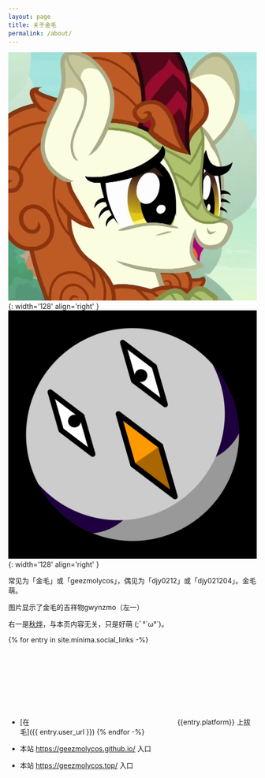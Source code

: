 ```yaml
---
layout: page
title: 关于金毛
permalink: /about/
---
```


![Autumn Blaze](/25k/autumn_blaze_cringe.png){: width='128' align='right' }
![gwynzmo](/25k/gwynzmo3.png){: width='128' align='right' }

常见为「金毛」或「geezmolycos」，偶见为「djy0212」或「djy021204」。金毛萌。

图片显示了金毛的吉祥物gwynzmo（左一）

右一是[秋烨](https://zh.moegirl.org.cn/%E7%A7%8B%E7%83%A8(%E5%BD%A9%E8%99%B9%E5%B0%8F%E9%A9%AC))，与本页内容无关，只是好萌
(;ﾞ°´ω°´)。

{% for entry in site.minima.social_links -%}
- [在<svg class="svg-icon grey"><use xlink:href="{{ '/assets/minima-social-icons.svg#' | append: entry.platform | relative_url }}"></use></svg>{{entry.platform}} 上拔毛]({{ entry.user_url }})
{% endfor -%}

- 本站 <https://geezmolycos.github.io/> 入口
- 本站 <https://geezmolycos.top/> 入口
